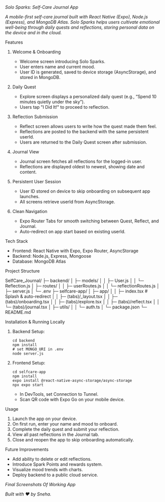 *Solo Sparks: Self-Care Journal App*

*A mobile-first self-care journal built with React Native (Expo), Node.js (Express), and MongoDB Atlas. Solo Sparks helps users cultivate emotional well-being through daily quests and reflections, storing personal data on the device and in the cloud.*

Features

1. Welcome & Onboarding
   - Welcome screen introducing Solo Sparks.
   - User enters name and current mood.
   - User ID is generated, saved to device storage (AsyncStorage), and stored in MongoDB.

2. Daily Quest
   - Explore screen displays a personalized daily quest (e.g., “Spend 10 minutes quietly under the sky”).
   - Users tap "I Did It!" to proceed to reflection.

3. Reflection Submission
   - Reflect screen allows users to write how the quest made them feel.
   - Reflections are posted to the backend with the same persistent userId.
   - Users are returned to the Daily Quest screen after submission.

4. Journal View
   - Journal screen fetches all reflections for the logged-in user.
   - Reflections are displayed oldest to newest, showing date and content.

5. Persistent User Session
   - User ID stored on device to skip onboarding on subsequent app launches.
   - All screens retrieve userId from AsyncStorage.

6. Clean Navigation
   - Expo Router Tabs for smooth switching between Quest, Reflect, and Journal.
   - Auto-redirect on app start based on existing userId.

Tech Stack

- Frontend: React Native with Expo, Expo Router, AsyncStorage
- Backend: Node.js, Express, Mongoose
- Database: MongoDB Atlas

Project Structure

SelfCare_Journal/
├─ backend/
│  ├─ models/
│  │  ├─ User.js
│  │  └─ Reflection.js
│  ├─ routes/
│  │  ├─ userRoutes.js
│  │  └─ reflectionRoutes.js
│  ├─ server.js
│  └─ .env
├─ selfcare-app/
│  ├─ app/
│  │  ├─ index.tsx         # Splash & auto-redirect
│  │  ├─ (tabs)/_layout.tsx
│  │  ├─ (tabs)/onboarding.tsx
│  │  ├─ (tabs)/explore.tsx
│  │  ├─ (tabs)/reflect.tsx
│  │  └─ (tabs)/journal.tsx
│  ├─ utils/
│  │  └─ auth.ts
│  └─ package.json
└─ README.md

Installation & Running Locally

1. Backend Setup:
   ```
   cd backend
   npm install
   # set MONGO_URI in .env
   node server.js
   ```
2. Frontend Setup:
   ```
   cd selfcare-app
   npm install
   expo install @react-native-async-storage/async-storage
   npx expo start
   ```
   - In DevTools, set Connection to Tunnel.
   - Scan QR code with Expo Go on your mobile device.

Usage

1. Launch the app on your device.
2. On first run, enter your name and mood to onboard.
3. Complete the daily quest and submit your reflection.
4. View all past reflections in the Journal tab.
5. Close and reopen the app to skip onboarding automatically.

Future Improvements

- Add ability to delete or edit reflections.
- Introduce Spark Points and rewards system.
- Visualize mood trends with charts.
- Deploy backend to a public cloud service.

*Final Screenshots Of Working App*

*Built with ❤️ by Sneha.*
